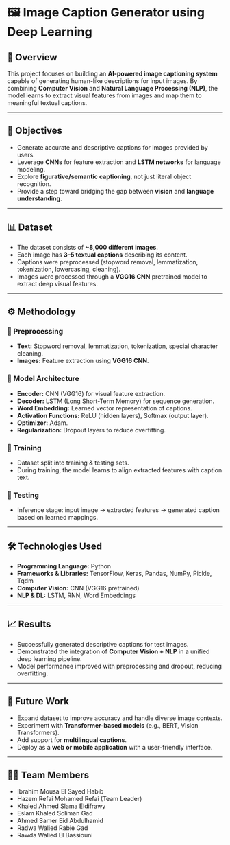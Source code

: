 # 🖼️ Image Caption Generator using Deep Learning

## 📌 Overview
This project focuses on building an **AI-powered image captioning system** capable of generating human-like descriptions for input images. By combining **Computer Vision** and **Natural Language Processing (NLP)**, the model learns to extract visual features from images and map them to meaningful textual captions.

---

## 🎯 Objectives
- Generate accurate and descriptive captions for images provided by users.
- Leverage **CNNs** for feature extraction and **LSTM networks** for language modeling.
- Explore **figurative/semantic captioning**, not just literal object recognition.
- Provide a step toward bridging the gap between **vision** and **language understanding**.

---

## 📊 Dataset
- The dataset consists of **~8,000 different images**.
- Each image has **3–5 textual captions** describing its content.
- Captions were preprocessed (stopword removal, lemmatization, tokenization, lowercasing, cleaning).
- Images were processed through a **VGG16 CNN** pretrained model to extract deep visual features.

---

## ⚙️ Methodology

### 🔹 Preprocessing
- **Text:** Stopword removal, lemmatization, tokenization, special character cleaning.
- **Images:** Feature extraction using **VGG16 CNN**.

### 🔹 Model Architecture
- **Encoder:** CNN (VGG16) for visual feature extraction.
- **Decoder:** LSTM (Long Short-Term Memory) for sequence generation.
- **Word Embedding:** Learned vector representation of captions.
- **Activation Functions:** ReLU (hidden layers), Softmax (output layer).
- **Optimizer:** Adam.
- **Regularization:** Dropout layers to reduce overfitting.

### 🔹 Training
- Dataset split into training & testing sets.
- During training, the model learns to align extracted features with caption text.

### 🔹 Testing
- Inference stage: input image → extracted features → generated caption based on learned mappings.

---

## 🛠 Technologies Used
- **Programming Language:** Python
- **Frameworks & Libraries:** TensorFlow, Keras, Pandas, NumPy, Pickle, Tqdm
- **Computer Vision:** CNN (VGG16 pretrained)
- **NLP & DL:** LSTM, RNN, Word Embeddings

---

## 📈 Results
- Successfully generated descriptive captions for test images.
- Demonstrated the integration of **Computer Vision + NLP** in a unified deep learning pipeline.
- Model performance improved with preprocessing and dropout, reducing overfitting.

---

## 🚀 Future Work
- Expand dataset to improve accuracy and handle diverse image contexts.
- Experiment with **Transformer-based models** (e.g., BERT, Vision Transformers).
- Add support for **multilingual captions**.
- Deploy as a **web or mobile application** with a user-friendly interface.

---

## 👨‍💻 Team Members
- Ibrahim Mousa El Sayed Habib
- Hazem Refai Mohamed Refai (Team Leader)
- Khaled Ahmed Slama Eldifrawy
- Eslam Khaled Soliman Gad
- Ahmed Samer Eid Abdulhamid
- Radwa Walied Rabie Gad
- Rawda Walied El Bassiouni